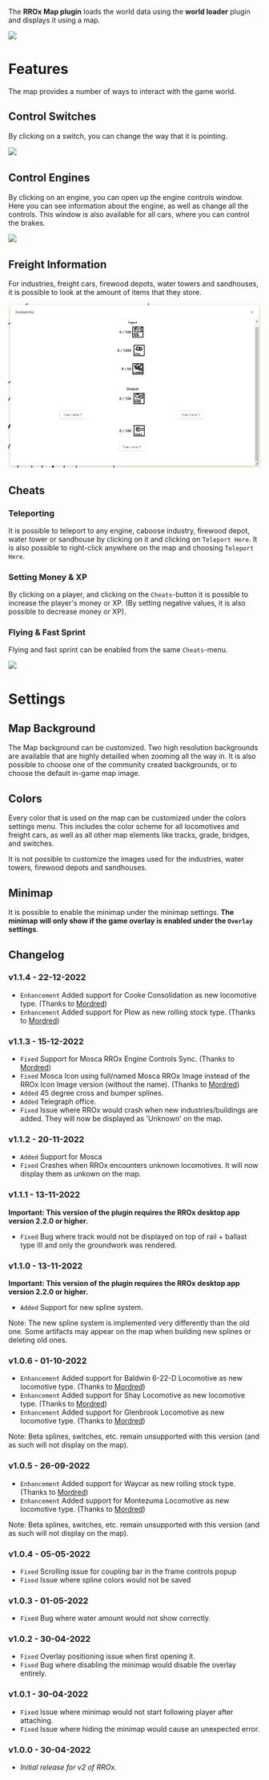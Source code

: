 The **RROx Map plugin** loads the world data using the **world loader** plugin and displays it using a map.

![](https://raw.githubusercontent.com/tom-90/RROx/master/plugins/map/docs/map.png)

# Features

The map provides a number of ways to interact with the game world.

## Control Switches

By clicking on a switch, you can change the way that it is pointing.

![](https://raw.githubusercontent.com/tom-90/RROx/master/plugins/map/docs/flip-switch.png)

## Control Engines

By clicking on an engine, you can open up the engine controls window. Here you can see information about the engine, as well as change all the controls. This window is also available for all cars, where you can control the brakes.

![](https://raw.githubusercontent.com/tom-90/RROx/master/plugins/map/docs/control-engine.png)

## Freight Information

For industries, freight cars, firewood depots, water towers and sandhouses, it is possible to look at the amount of items that they store.

![](https://raw.githubusercontent.com/tom-90/RROx/master/plugins/map/docs/freight-info.png)

## Cheats

### Teleporting

It is possible to teleport to any engine, caboose industry, firewood depot, water tower or sandhouse by clicking on it and clicking on `Teleport Here`. It is also possible to right-click anywhere on the map and choosing `Teleport Here`.

### Setting Money & XP

By clicking on a player, and clicking on the `Cheats`-button it is possible to increase the player's money or XP. (By setting negative values, it is also possible to decrease money or XP).

### Flying & Fast Sprint

Flying and fast sprint can be enabled from the same `Cheats`-menu.

![](https://raw.githubusercontent.com/tom-90/RROx/master/plugins/map/docs/cheats.png)

# Settings

## Map Background

The Map background can be customized. Two high resolution backgrounds are available that are highly detailled when zooming all the way in. It is also possible to choose one of the community created backgrounds, or to choose the default in-game map image.

## Colors

Every color that is used on the map can be customized under the colors settings menu. This includes the color scheme for all locomotives and freight cars, as well as all other map elements like tracks, grade, bridges, and switches.

It is not possible to customize the images used for the industries, water towers, firewood depots and sandhouses.

## Minimap

It is possible to enable the minimap under the minimap settings. **The minimap will only show if the game overlay is enabled under the `Overlay` settings**.

## Changelog

### v1.1.4 - 22-12-2022

- ``Enhancement`` Added support for Cooke Consolidation as new locomotive type. (Thanks to [Mordred](https://github.com/mordred-random))
- ``Enhancement`` Added support for Plow as new rolling stock type. (Thanks to [Mordred](https://github.com/mordred-random))

### v1.1.3 - 15-12-2022

- ``Fixed`` Support for Mosca RROx Engine Controls Sync. (Thanks to [Mordred](https://github.com/mordred-random))
- ``Fixed`` Mosca Icon using full/named Mosca RROx Image instead of the RROx Icon Image version (without the name). (Thanks to [Mordred](https://github.com/mordred-random))
- ``Added`` 45 degree cross and bumper splines.
- ``Added`` Telegraph office.
- ``Fixed`` Issue where RROx would crash when new industries/buildings are added. They will now be displayed as 'Unknown' on the map.

### v1.1.2 - 20-11-2022

- ``Added`` Support for Mosca
- ``Fixed`` Crashes when RROx encounters unknown locomotives. It will now display them as unkown on the map.

### v1.1.1 - 13-11-2022

**Important: This version of the plugin requires the RROx desktop app version 2.2.0 or higher.**

- `Fixed` Bug where track would not be displayed on top of rail + ballast type III and only the groundwork was rendered.

### v1.1.0 - 13-11-2022

**Important: This version of the plugin requires the RROx desktop app version 2.2.0 or higher.**

- `Added` Support for new spline system.

Note: The new spline system is implemented very differently than the old one. Some artifacts may appear on the map when building new splines or deleting old ones.

### v1.0.6 - 01-10-2022

- ``Enhancement`` Added support for Baldwin 6-22-D Locomotive as new locomotive type. (Thanks to [Mordred](https://github.com/mordred-random))
- ``Enhancement`` Added support for Shay Locomotive as new locomotive type. (Thanks to [Mordred](https://github.com/mordred-random))
- ``Enhancement`` Added support for Glenbrook Locomotive as new locomotive type. (Thanks to [Mordred](https://github.com/mordred-random))

Note: Beta splines, switches, etc. remain unsupported with this version (and as such will not display on the map).

### v1.0.5 - 26-09-2022

- ``Enhancement`` Added support for Waycar as new rolling stock type. (Thanks to [Mordred](https://github.com/mordred-random))
- ``Enhancement`` Added support for Montezuma Locomotive as new locomotive type. (Thanks to [Mordred](https://github.com/mordred-random))

Note: Beta splines, switches, etc. remain unsupported with this version (and as such will not display on the map).

### v1.0.4 - 05-05-2022

- ``Fixed`` Scrolling issue for coupling bar in the frame controls popup
- ``Fixed`` Issue where spline colors would not be saved

### v1.0.3 - 01-05-2022

- ``Fixed`` Bug where water amount would not show correctly.

### v1.0.2 - 30-04-2022

- ``Fixed`` Overlay positioning issue when first opening it.
- ``Fixed`` Bug where disabling the minimap would disable the overlay entirely. 

### v1.0.1 - 30-04-2022

- ``Fixed`` Issue where minimap would not start following player after attaching.
- ``Fixed`` Issue where hiding the minimap would cause an unexpected error.

### v1.0.0 - 30-04-2022

- *Initial release for v2 of RROx.*